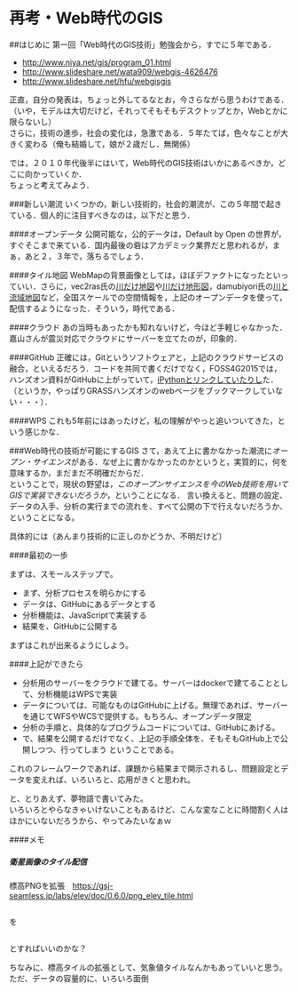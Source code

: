# 再考・Web時代のGIS
##はじめに
第一回「Web時代のGIS技術」勉強会から，すでに５年である．  
* http://www.niya.net/gis/program_01.html
* http://www.slideshare.net/wata909/webgis-4626476
* http://www.slideshare.net/hfu/webgisgis  

正直，自分の発表は，ちょっと外してるなとお，今さらながら思うわけである．（いや，モデルは大切だけど，それってそもそもデスクトップとか，Webとかに限らないし）  
さらに，技術の進歩，社会の変化は，急激である．５年たてば，色々なことが大きく変わる（俺も結婚して，娘が２歳だし．無関係）

では，２０１０年代後半にはいて，Web時代のGIS技術はいかにあるべきか，どこに向かっていくか．  
ちょっと考えてみよう．

###新しい潮流
いくつかの，新しい技術的，社会的潮流が、この５年間で起きている．個人的に注目すべきなのは，以下だと思う．

####オープンデータ
公開可能な，公的データは，Default by Open の世界が，すぐそこまで来ている．国内最後の砦はアカデミック業界だと思われるが，まぁ，あと２，３年で，落ちるでしょう．

####タイル地図
WebMapの背景画像としては，ほぼデファクトになったといっていい．さらに，vec2ras氏の[川だけ地図](http://www.gridscapes.net/AllRivers/)や[川だけ地形図](http://www.gridscapes.net/AllRiversAllLakesTopography/)，damubiyori氏の[川と流域地図](http://dambiyori.sakura.ne.jp/ryuiki/)など，全国スケールでの空間情報を，上記のオープンデータを使って，配信するようになった．そういう，時代である．

####クラウド
あの当時もあったかも知れないけど，今ほど手軽じゃなかった．嘉山さんが震災対応でクラウドにサーバーを立てたのが，印象的．

####GitHub
正確には，Gitというソフトウェアと，上記のクラウドサービスの融合，といえるだろう．コードを共同で書くだけでなく，FOSS4G2015では，ハンズオン資料がGitHubに上がっていて，[iPythonとリンクしていたりし](https://github.com/wata909/python-grass-addon)た．（というか，やっぱりGRASSハンズオンのwebページをブックマークしていない・・・）．

####WPS
これも5年前にはあったけど，私の理解がやっと追いついてきた，という感じかな．

###Web時代の技術が可能にするGIS
さて，あえて上に書かなかった潮流に*オープン・サイエンス*がある．なぜ上に書かなかったのかというと，実質的に，何を意味するか，まだまだ不明確だからだ．  
ということで，現状の野望は，*このオープンサイエンスを今のWeb技術を用いてGISで実装できないだろうか*，ということになる．  言い換えると、問題の設定、データの入手、分析の実行までの流れを、すべて公開の下で行えないだろうか、ということになる。

具体的には（あんまり技術的に正しのかどうか、不明だけど）

####最初の一歩

まずは、スモールステップで。

* まず、分析プロセスを明らかにする
* データは、GitHubにあるデータとする
* 分析機能は、JavaScriptで実装する
* 結果を、GitHubに公開する

まずはこれが出来るようにしよう。

####上記ができたら

* 分析用のサーバーをクラウドで建てる。サーバーはdockerで建てることとして、分析機能はWPSで実装
* データについては、可能なものはGitHubに上げる。無理であれば、サーバーを通じてWFSやWCSで提供する。もちろん、オープンデータ限定
* 分析の手順と、具体的なプログラムコードについては、GitHubにあげる。
* で、結果を公開するだけでなく、上記の手順全体を、そもそもGitHub上で公開しつつ、行ってしまう
ということである。  

これのフレームワークであれば、課題から結果まで開示されるし、問題設定とデータを変えれば、いろいろと、応用がきくと思われ。  

と、とりあえず、夢物語で書いてみた。  
いろいろとやらなきゃいけないこともあるけど、こんな変なことに時間割く人はほかにいないだろうから、やってみたいなぁｗ

####メモ
##### 衛星画像のタイル配信

標高PNGを拡張　https://gsj-seamless.jp/labs/elev/doc/0.6.0/png_elev_tile.html

```http://hogehoge.com/{z}/{x}/{y}.{ext}
```

を


```http://hogehoge.com/{sensor}/{band}/{z}/{x}/{y}.{ext}
```

とすればいいのかな？

ちなみに、標高タイルの拡張として、気象値タイルなんかもあっていいと思う。ただ、データの容量的に、いろいろ面倒
